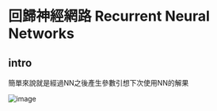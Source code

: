 回歸神經網路 Recurrent Neural Networks
=============

intro
-------------
<p>簡單來說就是經過NN之後產生參數引想下次使用NN的解果</p>

![image](https://github.com/cbc106013/DL-Study-Notes/blob/master/Recurrent_Neural_Networks/rnn1.jpg)


